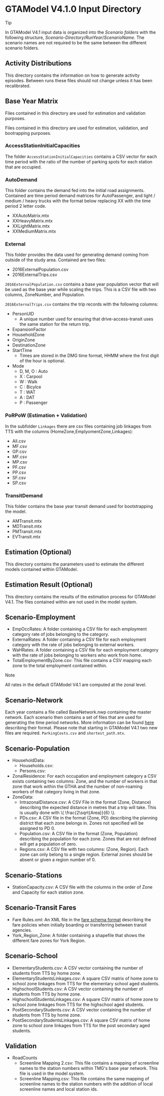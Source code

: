 # GTAModel V4.1.0 Input Directory

> [!Tip]
> In GTAModel V4.1 input data is organized into the _Scenario folders_ with the following structure,
> _Scenario-Directory_/_RunYear_/_ScenarioName_.
> The scenario names are not required to be the same between the different scenario folders.

## Activity Distributions

This directory contains the information on how to generate activity episodes.  Between runs these files should not change unless it has been recalibrated.

## Base Year Matrix

Files contained in this directory are used for estimation and validation purposes.

Files contained in this directory are used for estimation, validation, and bootrapping purposes.

### AccessStationInitialCapacities

The folder `AccessStationInitialCapacities` contains a CSV vector for each time period with the ratio of the number of parking
spots for each station that are occupied.

### AutoDemand

 This folder contains the demand fed into the initial road assignments.  Contained are time period demand matrices for AutoPassenger,
 and light / medium / heavy trucks with the format below replacing XX with the time period 2 letter code.
   
 * XXAutoMatrix.mtx
 * XXHeavyMatrix.mtx
 * XXLightMatrix.mtx
 * XXMediumMatrix.mtx

### External

This folder provides the data used for generating demand coming from outside of the study area.  Contained are two files:

* 2016ExternalPopulation.csv
* 2016ExternalTrips.csv

`2016ExternalPopulation.csv` contains a base year population vector that will be used as the base year while scaling the trips.
This is a CSV file with two columns, ZoneNumber, and Population.

`2016ExternalTrips.csv` contains the trip records with the following columns:

* PersonUID
    * A unique number used for ensuring that drive-access-transit uses the same station for the return trip.
* ExpansionFactor
* HouseholdZone
* OriginZone
* DestinationZone
* StartTime
    * Times are stored in the DMG time format, HHMM where the first digit of the hour is optional.
* Mode
    * D, M, O : Auto
    * X : Carpool
    * W : Walk
    * C : Bicylce
    * T : WAT
    * A : DAT
    * P : Passenger

### PoRPoW (Estimation + Validation)

In the subfolder `Linkages` there are csv files containing job linkages from TTS with the columns (HomeZone,EmplyomentZone,Linkages):

* All.csv
* MF.csv
* GP.csv
* MF.csv
* MP.csv
* PF.csv
* PP.csv
* SF.csv
* SP.csv

### TransitDemand

This folder contains the base year transit demand used for bootstrapping the model.

* AMTransit.mtx
* MDTransit.mtx
* PMTransit.mtx
* EVTransit.mtx

## Estimation (Optional)

This directory contains the parameters used to estimate the different models contained within GTAModel.

## Estimation Result (Optional)

This directory contains the results of the estimation process for GTAModel V4.1.  The files contained
within are not used in the model system.

## Scenario-Employment

* EmpOccRates: A folder containing a CSV file for each employment category rate of jobs belonging to the category.
* ExternalRates: A folder containing a CSV file for each employment category with the rate of jobs belonging to external workers.
* WaHRates: A folder containing a CSV file for each employment category with the rate of jobs belonging to workers who work from home.
* TotalEmploymentByZone.csv: This file contains a CSV mapping each zone to the total employment contained within.

> [!NOTE]
> All rates in the default GTAModel V4.1 are computed at the zonal level.

## Scenario-Network

Each year contains a file called BaseNetwork.nwp containing the master network.  Each scenario then contains a set of files
that are used for generating the time period networks.  More information can be found [here](../file_formats/network_scenario_format.md) describing their format.
Please note that starting in GTAModel V4.1 two new files are required. `ParkingCosts.csv` and `shortest_path.mtx`.

## Scenario-Population

* HouseholdData:
  * Households.csv: 
  * Persons.csv: 
* ZonalResidence: For each occupation and employment category a CSV exists containing two columns:
Zone, and the number of workers in that zone that work within the GTHA and the number of non-roaming workers of that
category living in that zone.
* ZoneData: 
  * IntrazonalDistance.csv: A CSV File in the format (Zone, Distance) describing the expected distance in metres that a trip will take.  This is usually done with \\( \frac{2\sqrt{Area}}{6} \\).
  * PDs.csv: A CSV file in the format (Zone, PD) describing the planning district that each zone belongs in.  Zones not specified will be assigned to PD 0. 
  * Population.csv: A CSV file in the format (Zone, Population) describing the population for each zone.  Zones that are not defined will get a population of zero.
  * Regions.csv: A CSV file with two columns: (Zone, Region).  Each zone can only belong to a single region.  External zones
    should be absent or given a region number of 0.

## Scenario-Stations

* StationCapacity.csv: A CSV file with the columns in the order of Zone and Capacity for each station zone.

## Scenario-Transit Fares

* Fare Rules.xml: An XML file in the [fare schema format](../file_formats/fare_schema_file_specification.md) describing the fare policies
    when initially boarding or transferring between transit agencies.
* York_Region_Zone: A folder containing a shapefile that shows the different fare zones for York Region.

## Scenario-School

* ElementaryStudents.csv: A CSV vector containing the number of students from TTS by home zone.
* ElementaryStudentsLinkages.csv: A square CSV matrix of home zone to school zone linkages from TTS
        for the elementary school aged students.
* HighschoolStudents.csv: A CSV vector containing the number of students from TTS by home zone.
* HighschoolStudentsLinkages.csv: A square CSV matrix of home zone to school zone linkages from TTS
        for the highschool aged students.
* PostSecondaryStudents.csv: A CSV vector containing the number of students from TTS by home zone.
* PostSecondaryStudentsLinkages.csv: A square CSV matrix of home zone to school zone linkages from TTS
        for the post secondary aged students.

## Validation

* RoadCounts
  * Screenline Mapping 2.csv: This file contains a mapping of screenline names to the station numbers within
    TMG's base year network.  This file is used in the model system.
  * Screenline Mapping.csv: This file contains the same mapping of screenline names to the station numbers
    with the addition of local screenline names and local station ids.
